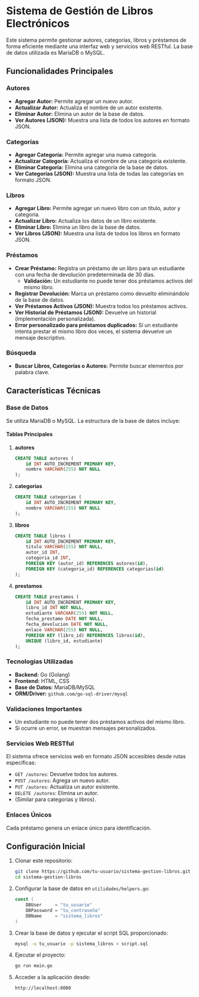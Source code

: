 # Sistema de Gestión de Libros Electrónicos

Este sistema permite gestionar autores, categorías, libros y préstamos de forma eficiente mediante una interfaz web y servicios web RESTful. La base de datos utilizada es MariaDB o MySQL.

## Funcionalidades Principales

### Autores
- **Agregar Autor:** Permite agregar un nuevo autor.
- **Actualizar Autor:** Actualiza el nombre de un autor existente.
- **Eliminar Autor:** Elimina un autor de la base de datos.
- **Ver Autores (JSON):** Muestra una lista de todos los autores en formato JSON.

### Categorías
- **Agregar Categoría:** Permite agregar una nueva categoría.
- **Actualizar Categoría:** Actualiza el nombre de una categoría existente.
- **Eliminar Categoría:** Elimina una categoría de la base de datos.
- **Ver Categorías (JSON):** Muestra una lista de todas las categorías en formato JSON.

### Libros
- **Agregar Libro:** Permite agregar un nuevo libro con un título, autor y categoría.
- **Actualizar Libro:** Actualiza los datos de un libro existente.
- **Eliminar Libro:** Elimina un libro de la base de datos.
- **Ver Libros (JSON):** Muestra una lista de todos los libros en formato JSON.

### Préstamos
- **Crear Préstamo:** Registra un préstamo de un libro para un estudiante con una fecha de devolución predeterminada de 30 días.
  - **Validación:** Un estudiante no puede tener dos préstamos activos del mismo libro.
- **Registrar Devolución:** Marca un préstamo como devuelto eliminándolo de la base de datos.
- **Ver Préstamos Activos (JSON):** Muestra todos los préstamos activos.
- **Ver Historial de Préstamos (JSON):** Devuelve un historial (implementación personalizada).
- **Error personalizado para préstamos duplicados:** Si un estudiante intenta prestar el mismo libro dos veces, el sistema devuelve un mensaje descriptivo.

### Búsqueda
- **Buscar Libros, Categorías o Autores:** Permite buscar elementos por palabra clave.

## Características Técnicas

### Base de Datos
Se utiliza MariaDB o MySQL. La estructura de la base de datos incluye:

#### Tablas Principales
1. **autores**
   ```sql
   CREATE TABLE autores (
       id INT AUTO_INCREMENT PRIMARY KEY,
       nombre VARCHAR(255) NOT NULL
   );
   ```

2. **categorias**
   ```sql
   CREATE TABLE categorias (
       id INT AUTO_INCREMENT PRIMARY KEY,
       nombre VARCHAR(255) NOT NULL
   );
   ```

3. **libros**
   ```sql
   CREATE TABLE libros (
       id INT AUTO_INCREMENT PRIMARY KEY,
       titulo VARCHAR(255) NOT NULL,
       autor_id INT,
       categoria_id INT,
       FOREIGN KEY (autor_id) REFERENCES autores(id),
       FOREIGN KEY (categoria_id) REFERENCES categorias(id)
   );
   ```

4. **prestamos**
   ```sql
   CREATE TABLE prestamos (
       id INT AUTO_INCREMENT PRIMARY KEY,
       libro_id INT NOT NULL,
       estudiante VARCHAR(255) NOT NULL,
       fecha_prestamo DATE NOT NULL,
       fecha_devolucion DATE NOT NULL,
       enlace VARCHAR(255) NOT NULL,
       FOREIGN KEY (libro_id) REFERENCES libros(id),
       UNIQUE (libro_id, estudiante)
   );
   ```

### Tecnologías Utilizadas
- **Backend:** Go (Golang)
- **Frontend:** HTML, CSS
- **Base de Datos:** MariaDB/MySQL
- **ORM/Driver:** `github.com/go-sql-driver/mysql`

### Validaciones Importantes
- Un estudiante no puede tener dos préstamos activos del mismo libro.
- Si ocurre un error, se muestran mensajes personalizados.

### Servicios Web RESTful
El sistema ofrece servicios web en formato JSON accesibles desde rutas específicas:
- `GET /autores`: Devuelve todos los autores.
- `POST /autores`: Agrega un nuevo autor.
- `PUT /autores`: Actualiza un autor existente.
- `DELETE /autores`: Elimina un autor.
- (Similar para categorías y libros).

### Enlaces Únicos
Cada préstamo genera un enlace único para identificación.

## Configuración Inicial

1. Clonar este repositorio:
   ```bash
   git clone https://github.com/tu-usuario/sistema-gestion-libros.git
   cd sistema-gestion-libros
   ```

2. Configurar la base de datos en `utilidades/helpers.go`:
   ```go
   const (
       DBUser     = "tu_usuario"
       DBPassword = "tu_contraseña"
       DBName     = "sistema_libros"
   )
   ```

3. Crear la base de datos y ejecutar el script SQL proporcionado:
   ```bash
   mysql -u tu_usuario -p sistema_libros < script.sql
   ```

4. Ejecutar el proyecto:
   ```bash
   go run main.go
   ```

5. Acceder a la aplicación desde:
   ```
   http://localhost:8080
   